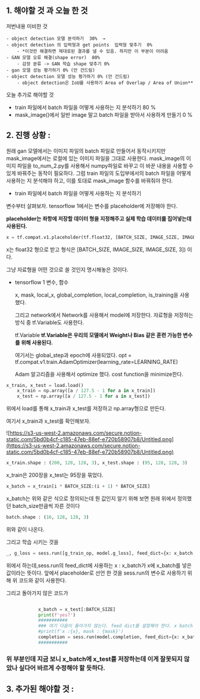 ## 1. 해야할 것 과 오늘 한 것

저번내용 미비한 것

```
- object detection 모델 분석하기  30%  →
- object detection 의 입력형과 get points  입력형 맞추기  0%
    - *이것만 해결하면 제대로된 결과를 낼 수 있음. 하지만 이 부분이 어려움
- GAN 모델 오류 해결(shape error)  80%
    - 감정 분류 -> GAN 학습 shape 맞추기 0%
- gan 모델 성능 평가하기 0% (안 건드림)
- object detection 모델 성능 평가하기 0% (안 건드림)
    - object detection은 IoU를 사용하기 Area of Overlap / Area of Union**
```

오늘 추가로 해야할 것

- train 파일에서 batch 파일을 어떻게 사용하는 지 분석하기 80 %
- mask_image()에서 일반 image 말고 batch 파일을 받아서 사용하게 만들기 0 %

## 2. 진행 상황 :

원래 gan 모델에서는 이미지 파일의 batch 파일로 만들어서 동작시키지만 mask_image에서는 로컬에 있는 이미지 파일을 그대로 사용한다. mask_image의 이미지 파일을 to_num_2.py를 사용해서 numpy파일로 바꾸고 이 바꾼 내용을 사용할 수 있게 바꿔주는 동작이 필요하다. 그럼 train 파일의 도입부에서의 batch 파일을 어떻게 사용하는 지 분석해야 하고, 이를 토대로 mask_image 함수를 바꿔줘야 한다.

- train 파일에서 batch 파일을 어떻게 사용하는 지 분석하기

변수부터 살펴보자. tensorflow 1에서는 변수를 placeholder에 저장해야 한다.

**placeholder는 좌항에 저장할 데이터 형을 지정해주고 실제 학습 데이터를 집어넣는데 사용된다.**

```python
x = tf.compat.v1.placeholder(tf.float32, [BATCH_SIZE, IMAGE_SIZE, IMAGE_SIZE, 3])
```

x는 float32 형으로 받고 형식은 [BATCH_SIZE, IMAGE_SIZE, IMAGE_SIZE, 3]) 이다.

그냥 자료형을 어떤 것으로 쓸 것인지 명시해놓은 것이다.

- tensorflow 1 변수, 함수

    x, mask, local_x, global_completion, local_completion, is_training을 사용했다.

    그리고 network에서 Network를 사용해서 model에 저장한다.
    자료형을 저장하는 방식 중 tf.Variable도 사용한다.

    tf.Variable
    **tf.Variable은 우리의 모델에서 Weight나 Bias 같은 훈련 가능한 변수를 위해 사용된다.**

    여기서는 global_step과 epoch에 사용되었다.
    opt = tf.compat.v1.train.AdamOptimizer(learning_rate=LEARNING_RATE)

    Adam 알고리즘을 사용해서 optimize 했다.
    cost function을 minimize한다.

```python
x_train, x_test = load.load()
    x_train = np.array([a / 127.5 - 1 for a in x_train])
    x_test = np.array([a / 127.5 - 1 for a in x_test])
```

위에서 load를 통해 x_train과 x_test를 저장하고 np.array형으로 만든다. 

여기서 x_train과 x_test를 확인해보자.

![https://s3-us-west-2.amazonaws.com/secure.notion-static.com/5bd0b4cf-c185-47eb-88ef-e720b58907b8/Untitled.png](https://s3-us-west-2.amazonaws.com/secure.notion-static.com/5bd0b4cf-c185-47eb-88ef-e720b58907b8/Untitled.png)

```python
x_train.shape : (200, 128, 128, 3), x_test.shape : (95, 128, 128, 3)
```

x_train은 200장을 x_test는 95장을 묶었다.

```python
x_batch = x_train[i * BATCH_SIZE:(i + 1) * BATCH_SIZE]
```

x_batch는 위와 같은 식으로 정의되는데 뭔 값인지 알기 위해 보면 원래 위에서 정의했던 batch_size만큼씩 자른 것이다

```python
batch.shape : (16, 128, 128, 3)
```

위와 같이 나온다.

그리고 학습 시키는 것을

```python
_, g_loss = sess.run([g_train_op, model.g_loss], feed_dict={x: x_batch, mask: mask_batch, is_training: True})
```

위에서 하는데,sess.run의 feed_dict에 사용하는 x : x_batch가 x에 x_batch를 넣은 값이라는 뜻이다. 앞에서 placeholder로 선언 한 것을 sess.run의 변수로 사용하기 위해 위 코드와 같이 사용한다.

그리고 돌아가지 않은 코드가

```python

            x_batch = x_test[:BATCH_SIZE]
            print(f'yes?')
            ###########
            ### 여기 다음이 돌아가지 않는다. feed dict를 설정해야 한다. x batch 자체가 이상한듯?
            #print(f'x :{x}, mask : {mask}')
            completion = sess.run(model.completion, feed_dict={x: x_batch, mask: mask_batch, is_training: False})
            ###########
```

### 위 부분인데 지금 보니 x_batch에 x_test를 저장하는데 이게 잘못되지 않았나 싶다어 바르게 수정해야 할 듯하다.

## 3. 추가된 해야할 것 :
